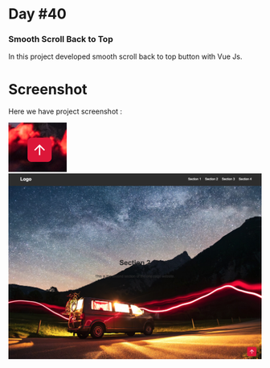 # Day #40

### Smooth Scroll Back to Top
In this project developed smooth scroll back to top button with Vue Js.

# Screenshot
Here we have project screenshot :

![screenshot](screenshot-1.png)
![screenshot](screenshot-2.png)